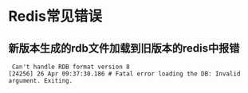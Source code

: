 # Redis常见错误



## 新版本生成的rdb文件加载到旧版本的redis中报错

```shell
 Can't handle RDB format version 8
[24256] 26 Apr 09:37:30.186 # Fatal error loading the DB: Invalid argument. Exiting.
```

